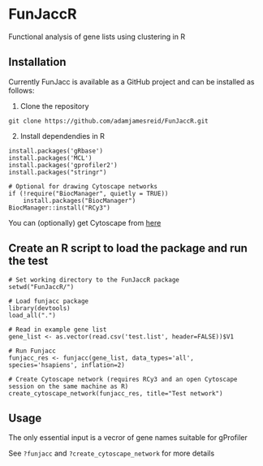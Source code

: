# FunJaccR
Functional analysis of gene lists using clustering in R

## Installation

Currently FunJacc is available as a GitHub project and can be installed as follows:

1. Clone the repository

`git clone https://github.com/adamjamesreid/FunJaccR.git`

2. Install dependendies in R

```
install.packages('gRbase')
install.packages('MCL')
install.packages('gprofiler2')
install.packages("stringr")

# Optional for drawing Cytoscape networks
if (!require("BiocManager", quietly = TRUE))
    install.packages("BiocManager")
BiocManager::install("RCy3")
```

You can (optionally) get Cytoscape from [here](https://cytoscape.org/download.html)

## Create an R script to load the package and run the test

```
# Set working directory to the FunJaccR package
setwd("FunJaccR/")

# Load funjacc package
library(devtools)
load_all(".")

# Read in example gene list
gene_list <- as.vector(read.csv('test.list', header=FALSE))$V1

# Run Funjacc
funjacc_res <- funjacc(gene_list, data_types='all', species='hsapiens', inflation=2)

# Create Cytoscape network (requires RCy3 and an open Cytoscape session on the same machine as R)
create_cytoscape_network(funjacc_res, title="Test network")
```

## Usage

The only essential input is a vecror of gene names suitable for gProfiler

See `?funjacc` and `?create_cytoscape_network` for more details
